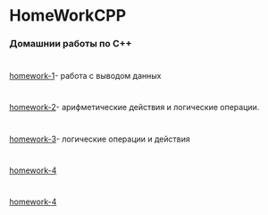 # HomeWorkCPP
###  Домашнии работы по C++
#
[homework-1](https://github.com/rqwhy/HomeWorkCPP/blob/main/homework-1)- работа с выводом данных
#
[homework-2](https://github.com/rqwhy/HomeWorkCPP/blob/main/домашнее%20задание-2)- арифметические действия и логические операции.
#
[homework-3](https://github.com/rqwhy/HomeWorkCPP/blob/main/домашнее%20задание-3)- логические операции и действия
#
[homework-4](https://github.com/rqwhy/HomeWorkCPP/blob/main/домашнее%20задание-4)
#
[homework-4](https://github.com/rqwhy/HomeWorkCPP/blob/main/Домашнее%20задание-5)

